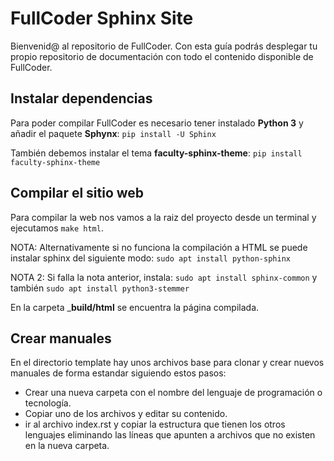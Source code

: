 # FullCoder Sphinx Site
Bienvenid@ al repositorio de FullCoder. Con esta guía podrás desplegar tu propio repositorio de documentación con todo el contenido disponible de FullCoder.

## Instalar dependencias
Para poder compilar FullCoder es necesario tener instalado __Python 3__ y añadir el paquete __Sphynx__: ``pip install -U Sphinx``

También debemos instalar el tema __faculty-sphinx-theme__: ``pip install faculty-sphinx-theme``

## Compilar el sitio web

Para compilar la web nos vamos a la raiz del proyecto desde un terminal y ejecutamos ``make html``. 

NOTA: Alternativamente si no funciona la compilación a HTML se puede instalar sphinx del siguiente modo: ``sudo apt install python-sphinx``

NOTA 2: Si falla la nota anterior, instala: ``sudo apt install sphinx-common`` y también ``sudo apt install python3-stemmer``

En la carpeta ___build/html__ se encuentra la página compilada.

## Crear manuales
En el directorio template hay unos archivos base para clonar y crear nuevos manuales de forma estandar siguiendo estos pasos:

- Crear una nueva carpeta con el nombre del lenguaje de programación o tecnología.
- Copiar uno de los archivos y editar su contenido.
- ir al archivo index.rst y copiar la estructura que tienen los otros lenguajes eliminando las líneas que apunten a archivos que no existen en la nueva carpeta.